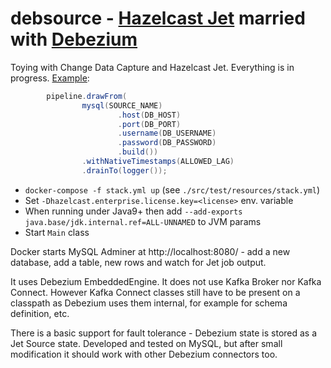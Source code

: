 # debsource - [Hazelcast Jet](https://github.com/hazelcast/hazelcast-jet) married with [Debezium](https://github.com/debezium/debezium)

Toying with Change Data Capture and Hazelcast Jet. Everything is in progress. 
[Example](https://github.com/jerrinot/debsource/blob/0135a784abaabdce5925dca9197a3740e42b5035/src/main/java/info/jerrinot/jet/cdc/Main.java#L34-L42):
```java
        pipeline.drawFrom(
                mysql(SOURCE_NAME)
                        .host(DB_HOST)
                        .port(DB_PORT)
                        .username(DB_USERNAME)
                        .password(DB_PASSWORD)
                        .build())
                .withNativeTimestamps(ALLOWED_LAG)
                .drainTo(logger());
```

- `docker-compose -f stack.yml up` (see `./src/test/resources/stack.yml`)
- Set `-Dhazelcast.enterprise.license.key=<license>` env. variable
- When running under Java9+ then add `--add-exports java.base/jdk.internal.ref=ALL-UNNAMED` to JVM params
- Start `Main` class

Docker starts MySQL Adminer at http://localhost:8080/ - add a new database, add a table, new rows and watch for Jet job output. 

It uses Debezium EmbeddedEngine. It does not use Kafka Broker nor Kafka Connect. However Kafka Connect classes still have to be present on a classpath as Debezium uses them internal, for example for schema definition, etc. 

There is a basic support for fault tolerance - Debezium state is stored as a Jet Source state. Developed and tested on MySQL, but after small modification it should work with other Debezium connectors too.
